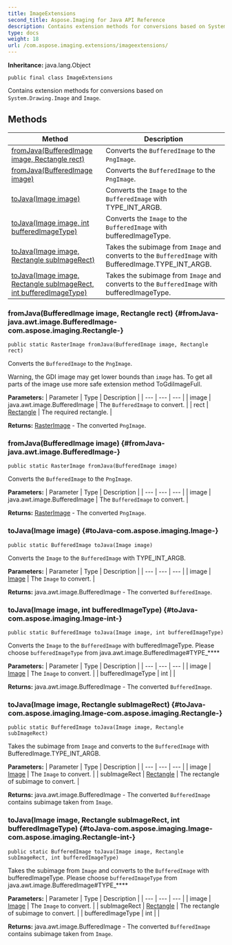 ```yaml
---
title: ImageExtensions
second_title: Aspose.Imaging for Java API Reference
description: Contains extension methods for conversions based on System.Drawing.Image and Image.
type: docs
weight: 18
url: /com.aspose.imaging.extensions/imageextensions/
---
```

**Inheritance:**
java.lang.Object
```
public final class ImageExtensions
```

Contains extension methods for conversions based on `System.Drawing.Image` and `Image`.
## Methods

| Method | Description |
| --- | --- |
| [fromJava(BufferedImage image, Rectangle rect)](#fromJava-java.awt.image.BufferedImage-com.aspose.imaging.Rectangle-) | Converts the `BufferedImage` to the `PngImage`. |
| [fromJava(BufferedImage image)](#fromJava-java.awt.image.BufferedImage-) | Converts the `BufferedImage` to the `PngImage`. |
| [toJava(Image image)](#toJava-com.aspose.imaging.Image-) | Converts the `Image` to the `BufferedImage` with TYPE\_INT\_ARGB. |
| [toJava(Image image, int bufferedImageType)](#toJava-com.aspose.imaging.Image-int-) | Converts the `Image` to the `BufferedImage` with bufferedImageType. |
| [toJava(Image image, Rectangle subImageRect)](#toJava-com.aspose.imaging.Image-com.aspose.imaging.Rectangle-) | Takes the subimage from `Image` and converts to the `BufferedImage` with BufferedImage.TYPE\_INT\_ARGB. |
| [toJava(Image image, Rectangle subImageRect, int bufferedImageType)](#toJava-com.aspose.imaging.Image-com.aspose.imaging.Rectangle-int-) | Takes the subimage from `Image` and converts to the `BufferedImage` with bufferedImageType. |
### fromJava(BufferedImage image, Rectangle rect) {#fromJava-java.awt.image.BufferedImage-com.aspose.imaging.Rectangle-}
```
public static RasterImage fromJava(BufferedImage image, Rectangle rect)
```


Converts the `BufferedImage` to the `PngImage`.

Warning, the GDI image may get lower bounds than `image` has. To get all parts of the image use more safe extension method ToGdiImageFull.

**Parameters:**
| Parameter | Type | Description |
| --- | --- | --- |
| image | java.awt.image.BufferedImage | The `BufferedImage` to convert. |
| rect | [Rectangle](../../com.aspose.imaging/rectangle) | The required rectangle. |

**Returns:**
[RasterImage](../../com.aspose.imaging/rasterimage) - The converted `PngImage`.
### fromJava(BufferedImage image) {#fromJava-java.awt.image.BufferedImage-}
```
public static RasterImage fromJava(BufferedImage image)
```


Converts the `BufferedImage` to the `PngImage`.

**Parameters:**
| Parameter | Type | Description |
| --- | --- | --- |
| image | java.awt.image.BufferedImage | The `BufferedImage` to convert. |

**Returns:**
[RasterImage](../../com.aspose.imaging/rasterimage) - The converted `PngImage`.
### toJava(Image image) {#toJava-com.aspose.imaging.Image-}
```
public static BufferedImage toJava(Image image)
```


Converts the `Image` to the `BufferedImage` with TYPE\_INT\_ARGB.

**Parameters:**
| Parameter | Type | Description |
| --- | --- | --- |
| image | [Image](../../com.aspose.imaging/image) | The `Image` to convert. |

**Returns:**
java.awt.image.BufferedImage - The converted `BufferedImage`.
### toJava(Image image, int bufferedImageType) {#toJava-com.aspose.imaging.Image-int-}
```
public static BufferedImage toJava(Image image, int bufferedImageType)
```


Converts the `Image` to the `BufferedImage` with bufferedImageType. Please choose `bufferedImageType` from java.awt.image.BufferedImage\#TYPE\_\*\*\*\*

**Parameters:**
| Parameter | Type | Description |
| --- | --- | --- |
| image | [Image](../../com.aspose.imaging/image) | The `Image` to convert. |
| bufferedImageType | int |  |

**Returns:**
java.awt.image.BufferedImage - The converted `BufferedImage`.
### toJava(Image image, Rectangle subImageRect) {#toJava-com.aspose.imaging.Image-com.aspose.imaging.Rectangle-}
```
public static BufferedImage toJava(Image image, Rectangle subImageRect)
```


Takes the subimage from `Image` and converts to the `BufferedImage` with BufferedImage.TYPE\_INT\_ARGB.

**Parameters:**
| Parameter | Type | Description |
| --- | --- | --- |
| image | [Image](../../com.aspose.imaging/image) | The `Image` to convert. |
| subImageRect | [Rectangle](../../com.aspose.imaging/rectangle) | The rectangle of subimage to convert. |

**Returns:**
java.awt.image.BufferedImage - The converted `BufferedImage` contains subimage taken from `Image`.
### toJava(Image image, Rectangle subImageRect, int bufferedImageType) {#toJava-com.aspose.imaging.Image-com.aspose.imaging.Rectangle-int-}
```
public static BufferedImage toJava(Image image, Rectangle subImageRect, int bufferedImageType)
```


Takes the subimage from `Image` and converts to the `BufferedImage` with bufferedImageType. Please choose `bufferedImageType` from java.awt.image.BufferedImage\#TYPE\_\*\*\*\*

**Parameters:**
| Parameter | Type | Description |
| --- | --- | --- |
| image | [Image](../../com.aspose.imaging/image) | The `Image` to convert. |
| subImageRect | [Rectangle](../../com.aspose.imaging/rectangle) | The rectangle of subimage to convert. |
| bufferedImageType | int |  |

**Returns:**
java.awt.image.BufferedImage - The converted `BufferedImage` contains subimage taken from `Image`.
